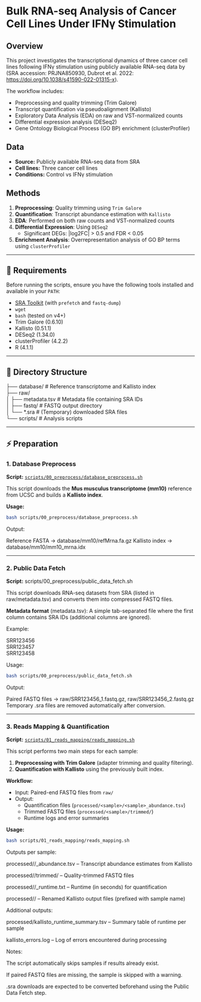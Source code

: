 # Bulk RNA-seq Analysis of Cancer Cell Lines Under IFNγ Stimulation

## Overview
This project investigates the transcriptional dynamics of three cancer cell lines following IFNγ stimulation using publicly available RNA-seq data by (SRA accession: PRJNA850930, Dubrot et al. 2022: https://doi.org/10.1038/s41590-022-01315-x).  

The workflow includes:
- Preprocessing and quality trimming (Trim Galore)  
- Transcript quantification via pseudoalignment (Kallisto)  
- Exploratory Data Analysis (EDA) on raw and VST-normalized counts  
- Differential expression analysis (DESeq2)  
- Gene Ontology Biological Process (GO BP) enrichment (clusterProfiler)  

## Data
- **Source:** Publicly available RNA-seq data from SRA  
- **Cell lines:** Three cancer cell lines  
- **Conditions:** Control vs IFNγ stimulation  

## Methods
1. **Preprocessing**: Quality trimming using `Trim Galore`  
2. **Quantification**: Transcript abundance estimation with `Kallisto`  
3. **EDA**: Performed on both raw counts and VST-normalized counts  
4. **Differential Expression**: Using `DESeq2`  
   - Significant DEGs: |log2FC| > 0.5 and FDR < 0.05  
5. **Enrichment Analysis**: Overrepresentation analysis of GO BP terms using `clusterProfiler`  

---

## 🔧 Requirements

Before running the scripts, ensure you have the following tools installed and available in your `PATH`:

- [SRA Toolkit](https://github.com/ncbi/sra-tools) (with `prefetch` and `fastq-dump`)  
- `wget`  
- `bash` (tested on v4+)  
- Trim Galore (0.6.10)  
- Kallisto (0.51.1)  
- DESeq2 (1.34.0)  
- clusterProfiler (4.2.2)  
- R (4.1.1)     

---

## 📂 Directory Structure
├── database/ # Reference transcriptome and Kallisto index </br>
├── raw/ </br>
│ ├── metadata.tsv # Metadata file containing SRA IDs </br>
│ ├── fastq/ # FASTQ output directory </br>
│ └── *.sra # (Temporary) downloaded SRA files </br>
└── scripts/ # Analysis scripts


---
## ⚡ Preparation
### 1. Database Preprocess

**Script:** [`scripts/00_preprocess/database_preprocess.sh`](scripts/00_preprocess/database_preprocess.sh)  

This script downloads the **Mus musculus transcriptome (mm10)** reference from UCSC and builds a **Kallisto index**.

**Usage:**

```bash
bash scripts/00_preprocess/database_preprocess.sh
```
Output:

Reference FASTA → database/mm10/refMrna.fa.gz
Kallisto index → database/mm10/mm10_mrna.idx

---
### 2. Public Data Fetch

**Script:** scripts/00_preprocess/public_data_fetch.sh

This script downloads RNA-seq datasets from SRA (listed in raw/metadata.tsv) and converts them into compressed FASTQ files.

**Metadata format** (metadata.tsv):
A simple tab-separated file where the first column contains SRA IDs (additional columns are ignored).

Example:

SRR123456 </br>
SRR123457 </br>
SRR123458


Usage:

```bash
bash scripts/00_preprocess/public_data_fetch.sh
```

Output:

Paired FASTQ files → raw/SRR123456_1.fastq.gz, raw/SRR123456_2.fastq.gz
Temporary .sra files are removed automatically after conversion.

---

### 3. Reads Mapping & Quantification

**Script:** [`scripts/01_reads_mapping/reads_mapping.sh`](scripts/01_reads_mapping/reads_mapping.sh)  

This script performs two main steps for each sample:  

1. **Preprocessing with Trim Galore** (adapter trimming and quality filtering).  
2. **Quantification with Kallisto** using the previously built index.  

**Workflow:**

- Input: Paired-end FASTQ files from `raw/`  
- Output:  
  - Quantification files (`processed/<sample>/<sample>_abundance.tsv`)  
  - Trimmed FASTQ files (`processed/<sample>/trimmed/`)  
  - Runtime logs and error summaries  

**Usage:**

```bash
bash scripts/01_reads_mapping/reads_mapping.sh
```

Outputs per sample:

processed/<sample>/<sample>_abundance.tsv – Transcript abundance estimates from Kallisto

processed/<sample>/trimmed/ – Quality-trimmed FASTQ files

processed/<sample>/<sample>_runtime.txt – Runtime (in seconds) for quantification

processed/<sample>/ – Renamed Kallisto output files (prefixed with sample name)

Additional outputs:

processed/kallisto_runtime_summary.tsv – Summary table of runtime per sample

kallisto_errors.log – Log of errors encountered during processing

Notes:

The script automatically skips samples if results already exist.

If paired FASTQ files are missing, the sample is skipped with a warning.

.sra downloads are expected to be converted beforehand using the Public Data Fetch step.


